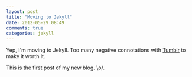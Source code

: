 ```yaml
---
layout: post
title: "Moving to Jekyll"
date: 2012-05-29 08:49
comments: true
categories: jekyll
---
```

Yep, I'm moving to Jekyll. Too many negative connotations with
[Tumblr](http://rickyelrod.tumblr.com) to make it worth it.

This is the first post of my new blog. \o/.

